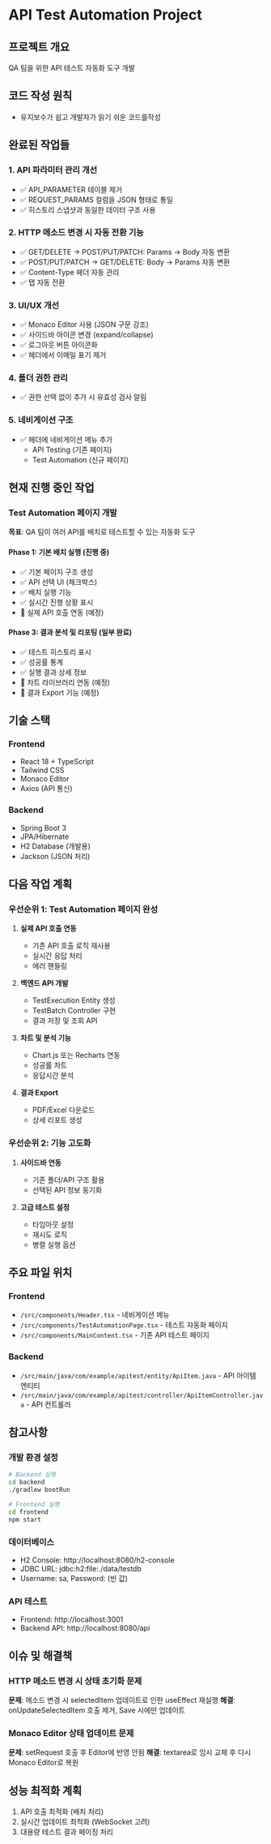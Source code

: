 # API Test Automation Project

## 프로젝트 개요
QA 팀을 위한 API 테스트 자동화 도구 개발

## 코드 작성 원칙
- 유지보수가 쉽고 개발자가 읽기 쉬운 코드를작성

## 완료된 작업들

### 1. API 파라미터 관리 개선
- ✅ API_PARAMETER 테이블 제거
- ✅ REQUEST_PARAMS 컬럼을 JSON 형태로 통일
- ✅ 히스토리 스냅샷과 동일한 데이터 구조 사용

### 2. HTTP 메소드 변경 시 자동 전환 기능
- ✅ GET/DELETE → POST/PUT/PATCH: Params → Body 자동 변환
- ✅ POST/PUT/PATCH → GET/DELETE: Body → Params 자동 변환  
- ✅ Content-Type 헤더 자동 관리
- ✅ 탭 자동 전환

### 3. UI/UX 개선
- ✅ Monaco Editor 사용 (JSON 구문 강조)
- ✅ 사이드바 아이콘 변경 (expand/collapse)
- ✅ 로그아웃 버튼 아이콘화
- ✅ 헤더에서 이메일 표기 제거

### 4. 폴더 권한 관리
- ✅ 권한 선택 없이 추가 시 유효성 검사 알림

### 5. 네비게이션 구조
- ✅ 헤더에 네비게이션 메뉴 추가
  - API Testing (기존 페이지)
  - Test Automation (신규 페이지)

## 현재 진행 중인 작업

### Test Automation 페이지 개발
**목표**: QA 팀이 여러 API를 배치로 테스트할 수 있는 자동화 도구

#### Phase 1: 기본 배치 실행 (진행 중)
- ✅ 기본 페이지 구조 생성
- ✅ API 선택 UI (체크박스)
- ✅ 배치 실행 기능
- ✅ 실시간 진행 상황 표시
- 🔄 실제 API 호출 연동 (예정)

#### Phase 3: 결과 분석 및 리포팅 (일부 완료)
- ✅ 테스트 히스토리 표시
- ✅ 성공률 통계
- ✅ 실행 결과 상세 정보
- 🔄 차트 라이브러리 연동 (예정)
- 🔄 결과 Export 기능 (예정)

## 기술 스택

### Frontend
- React 18 + TypeScript
- Tailwind CSS
- Monaco Editor
- Axios (API 통신)

### Backend  
- Spring Boot 3
- JPA/Hibernate
- H2 Database (개발용)
- Jackson (JSON 처리)

## 다음 작업 계획

### 우선순위 1: Test Automation 페이지 완성
1. **실제 API 호출 연동**
   - 기존 API 호출 로직 재사용
   - 실시간 응답 처리
   - 에러 핸들링

2. **백엔드 API 개발**
   - TestExecution Entity 생성
   - TestBatch Controller 구현
   - 결과 저장 및 조회 API

3. **차트 및 분석 기능**
   - Chart.js 또는 Recharts 연동
   - 성공률 차트
   - 응답시간 분석

4. **결과 Export**
   - PDF/Excel 다운로드
   - 상세 리포트 생성

### 우선순위 2: 기능 고도화
1. **사이드바 연동**
   - 기존 폴더/API 구조 활용
   - 선택된 API 정보 동기화

2. **고급 테스트 설정**
   - 타임아웃 설정
   - 재시도 로직
   - 병렬 실행 옵션

## 주요 파일 위치

### Frontend
- `/src/components/Header.tsx` - 네비게이션 메뉴
- `/src/components/TestAutomationPage.tsx` - 테스트 자동화 페이지
- `/src/components/MainContent.tsx` - 기존 API 테스트 페이지

### Backend
- `/src/main/java/com/example/apitest/entity/ApiItem.java` - API 아이템 엔티티
- `/src/main/java/com/example/apitest/controller/ApiItemController.java` - API 컨트롤러

## 참고사항

### 개발 환경 설정
```bash
# Backend 실행
cd backend
./gradlew bootRun

# Frontend 실행  
cd frontend
npm start
```

### 데이터베이스
- H2 Console: http://localhost:8080/h2-console
- JDBC URL: jdbc:h2:file:./data/testdb
- Username: sa, Password: (빈 값)

### API 테스트
- Frontend: http://localhost:3001
- Backend API: http://localhost:8080/api

## 이슈 및 해결책

### HTTP 메소드 변경 시 상태 초기화 문제
**문제**: 메소드 변경 시 selectedItem 업데이트로 인한 useEffect 재실행
**해결**: onUpdateSelectedItem 호출 제거, Save 시에만 업데이트

### Monaco Editor 상태 업데이트 문제  
**문제**: setRequest 호출 후 Editor에 반영 안됨
**해결**: textarea로 임시 교체 후 다시 Monaco Editor로 복원

## 성능 최적화 계획
1. API 호출 최적화 (배치 처리)
2. 실시간 업데이트 최적화 (WebSocket 고려)
3. 대용량 테스트 결과 페이징 처리